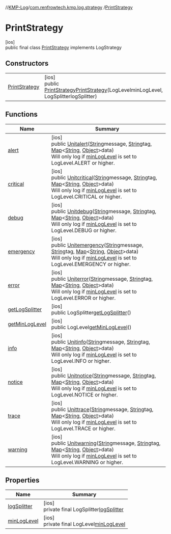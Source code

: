 //[KMP-Log](../../../index.md)/[com.renfrowtech.kmp.log.strategy](../index.md)
/[PrintStrategy](index.md)

# PrintStrategy

[ios]\
public final class [PrintStrategy](index.md) implements LogStrategy

## Constructors

| | |
|---|---|
| [PrintStrategy](-print-strategy.md) | [ios]<br>public [PrintStrategy](index.md)[PrintStrategy](-print-strategy.md)(LogLevelminLogLevel, LogSplitterlogSplitter) |

## Functions

| Name | Summary |
|---|---|
| [alert](alert.md) | [ios]<br>public [Unit](https://kotlinlang.org/api/latest/jvm/stdlib/kotlin/-unit/index.html)[alert](alert.md)([String](https://developer.android.com/reference/kotlin/java/lang/String.html)message, [String](https://developer.android.com/reference/kotlin/java/lang/String.html)tag, [Map](https://developer.android.com/reference/kotlin/java/util/Map.html)&lt;[String](https://developer.android.com/reference/kotlin/java/lang/String.html), [Object](https://developer.android.com/reference/kotlin/java/lang/Object.html)&gt;data)<br>Will only log if [minLogLevel](index.md#-385182634%2FProperties%2F-1207404352) is set to LogLevel.ALERT or higher. |
| [critical](critical.md) | [ios]<br>public [Unit](https://kotlinlang.org/api/latest/jvm/stdlib/kotlin/-unit/index.html)[critical](critical.md)([String](https://developer.android.com/reference/kotlin/java/lang/String.html)message, [String](https://developer.android.com/reference/kotlin/java/lang/String.html)tag, [Map](https://developer.android.com/reference/kotlin/java/util/Map.html)&lt;[String](https://developer.android.com/reference/kotlin/java/lang/String.html), [Object](https://developer.android.com/reference/kotlin/java/lang/Object.html)&gt;data)<br>Will only log if [minLogLevel](index.md#-385182634%2FProperties%2F-1207404352) is set to LogLevel.CRITICAL or higher. |
| [debug](debug.md) | [ios]<br>public [Unit](https://kotlinlang.org/api/latest/jvm/stdlib/kotlin/-unit/index.html)[debug](debug.md)([String](https://developer.android.com/reference/kotlin/java/lang/String.html)message, [String](https://developer.android.com/reference/kotlin/java/lang/String.html)tag, [Map](https://developer.android.com/reference/kotlin/java/util/Map.html)&lt;[String](https://developer.android.com/reference/kotlin/java/lang/String.html), [Object](https://developer.android.com/reference/kotlin/java/lang/Object.html)&gt;data)<br>Will only log if [minLogLevel](index.md#-385182634%2FProperties%2F-1207404352) is set to LogLevel.DEBUG or higher. |
| [emergency](emergency.md) | [ios]<br>public [Unit](https://kotlinlang.org/api/latest/jvm/stdlib/kotlin/-unit/index.html)[emergency](emergency.md)([String](https://developer.android.com/reference/kotlin/java/lang/String.html)message, [String](https://developer.android.com/reference/kotlin/java/lang/String.html)tag, [Map](https://developer.android.com/reference/kotlin/java/util/Map.html)&lt;[String](https://developer.android.com/reference/kotlin/java/lang/String.html), [Object](https://developer.android.com/reference/kotlin/java/lang/Object.html)&gt;data)<br>Will only log if [minLogLevel](index.md#-385182634%2FProperties%2F-1207404352) is set to LogLevel.EMERGENCY or higher. |
| [error](error.md) | [ios]<br>public [Unit](https://kotlinlang.org/api/latest/jvm/stdlib/kotlin/-unit/index.html)[error](error.md)([String](https://developer.android.com/reference/kotlin/java/lang/String.html)message, [String](https://developer.android.com/reference/kotlin/java/lang/String.html)tag, [Map](https://developer.android.com/reference/kotlin/java/util/Map.html)&lt;[String](https://developer.android.com/reference/kotlin/java/lang/String.html), [Object](https://developer.android.com/reference/kotlin/java/lang/Object.html)&gt;data)<br>Will only log if [minLogLevel](index.md#-385182634%2FProperties%2F-1207404352) is set to LogLevel.ERROR or higher. |
| [getLogSplitter](get-log-splitter.md) | [ios]<br>public LogSplitter[getLogSplitter](get-log-splitter.md)() |
| [getMinLogLevel](get-min-log-level.md) | [ios]<br>public LogLevel[getMinLogLevel](get-min-log-level.md)() |
| [info](info.md) | [ios]<br>public [Unit](https://kotlinlang.org/api/latest/jvm/stdlib/kotlin/-unit/index.html)[info](info.md)([String](https://developer.android.com/reference/kotlin/java/lang/String.html)message, [String](https://developer.android.com/reference/kotlin/java/lang/String.html)tag, [Map](https://developer.android.com/reference/kotlin/java/util/Map.html)&lt;[String](https://developer.android.com/reference/kotlin/java/lang/String.html), [Object](https://developer.android.com/reference/kotlin/java/lang/Object.html)&gt;data)<br>Will only log if [minLogLevel](index.md#-385182634%2FProperties%2F-1207404352) is set to LogLevel.INFO or higher. |
| [notice](notice.md) | [ios]<br>public [Unit](https://kotlinlang.org/api/latest/jvm/stdlib/kotlin/-unit/index.html)[notice](notice.md)([String](https://developer.android.com/reference/kotlin/java/lang/String.html)message, [String](https://developer.android.com/reference/kotlin/java/lang/String.html)tag, [Map](https://developer.android.com/reference/kotlin/java/util/Map.html)&lt;[String](https://developer.android.com/reference/kotlin/java/lang/String.html), [Object](https://developer.android.com/reference/kotlin/java/lang/Object.html)&gt;data)<br>Will only log if [minLogLevel](index.md#-385182634%2FProperties%2F-1207404352) is set to LogLevel.NOTICE or higher. |
| [trace](trace.md) | [ios]<br>public [Unit](https://kotlinlang.org/api/latest/jvm/stdlib/kotlin/-unit/index.html)[trace](trace.md)([String](https://developer.android.com/reference/kotlin/java/lang/String.html)message, [String](https://developer.android.com/reference/kotlin/java/lang/String.html)tag, [Map](https://developer.android.com/reference/kotlin/java/util/Map.html)&lt;[String](https://developer.android.com/reference/kotlin/java/lang/String.html), [Object](https://developer.android.com/reference/kotlin/java/lang/Object.html)&gt;data)<br>Will only log if [minLogLevel](index.md#-385182634%2FProperties%2F-1207404352) is set to LogLevel.TRACE or higher. |
| [warning](warning.md) | [ios]<br>public [Unit](https://kotlinlang.org/api/latest/jvm/stdlib/kotlin/-unit/index.html)[warning](warning.md)([String](https://developer.android.com/reference/kotlin/java/lang/String.html)message, [String](https://developer.android.com/reference/kotlin/java/lang/String.html)tag, [Map](https://developer.android.com/reference/kotlin/java/util/Map.html)&lt;[String](https://developer.android.com/reference/kotlin/java/lang/String.html), [Object](https://developer.android.com/reference/kotlin/java/lang/Object.html)&gt;data)<br>Will only log if [minLogLevel](index.md#-385182634%2FProperties%2F-1207404352) is set to LogLevel.WARNING or higher. |

## Properties

| Name | Summary |
|---|---|
| [logSplitter](index.md#1012368221%2FProperties%2F-1207404352) | [ios]<br>private final LogSplitter[logSplitter](index.md#1012368221%2FProperties%2F-1207404352) |
| [minLogLevel](index.md#-385182634%2FProperties%2F-1207404352) | [ios]<br>private final LogLevel[minLogLevel](index.md#-385182634%2FProperties%2F-1207404352) |
